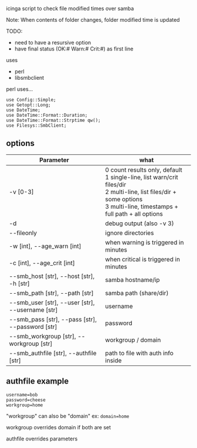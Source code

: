 icinga script to check file modified times over samba

Note: When contents of folder changes, folder modified time is updated

TODO:
* need to have a resursive option
* have final status (OK:# Warn:# Crit:#) as first line

uses
* perl
* libsmbclient

perl uses...

    use Config::Simple;
	use Getopt::Long;
    use DateTime;
    use DateTime::Format::Duration;
    use DateTime::Format::Strptime qw();
    use Filesys::SmbClient;

options
-------
| Parameter                                | what
| ---------                                | ----
| -v [0-3]                                 | 0 count results only, default <br/> 1 single-line, list warn/crit files/dir <br/> 2 multi-line, list files/dir + some options <br/> 3 multi-line, timestamps + full path + all options
| -d                                       | debug output (also -v 3)
| --fileonly                               | ignore directories
| -w [int], --age_warn [int]               | when warning is triggered in minutes
| -c [int], --age_crit [int]               | when critical is triggered in minutes
| --smb_host [str], --host [str], -h [str] | samba hostname/ip
| --smb_path [str], --path [str]           | samba path (share/dir)
| --smb_user [str], --user [str], --username [str] | username
| --smb_pass [str], --pass [str], --password [str] | password
| --smb_workgroup [str], --workgroup [str]         | workgroup / domain
| --smb_authfile [str], --authfile [str]           | path to file with auth info inside

authfile example
----------------
    username=bob
    password=cheese
    workgroup=home

"workgroup" can also be "domain" ex: `domain=home`

workgroup overrides domain if both are set

authfile overrides parameters
